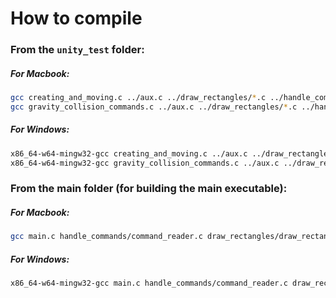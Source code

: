 # How to compile


### From the `unity_test` folder:

##### For Macbook:
```bash
gcc creating_and_moving.c ../aux.c ../draw_rectangles/*.c ../handle_commands/command_reader.c -o MAC_creating_and_moving_tests
gcc gravity_collision_commands.c ../aux.c ../draw_rectangles/*.c ../handle_commands/command_reader.c -o MAC_gravity_collision_commands_tests
```

##### For Windows:
```bash
x86_64-w64-mingw32-gcc creating_and_moving.c ../aux.c ../draw_rectangles/*.c ../handle_commands/command_reader.c -o WIN_creating_and_moving_tests.exe
x86_64-w64-mingw32-gcc gravity_collision_commands.c ../aux.c ../draw_rectangles/*.c ../handle_commands/command_reader.c -o WIN_gravity_collision_commands_tests.exe
```


###  From the main folder (for building the main executable):

##### For Macbook:
```bash
gcc main.c handle_commands/command_reader.c draw_rectangles/draw_rectangle.c draw_rectangles/save_rectangle_coordinates.c aux.c -o AF3
```
##### For Windows:
```bash
x86_64-w64-mingw32-gcc main.c handle_commands/command_reader.c draw_rectangles/draw_rectangle.c draw_rectangles/save_rectangle_coordinates.c aux.c -o AF3.exe
```
